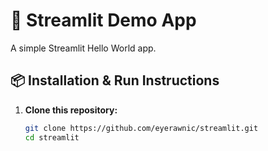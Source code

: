 # 🎈 Streamlit Demo App

A simple Streamlit Hello World app.

## 📦 Installation & Run Instructions

1. **Clone this repository:**
   ```bash
   git clone https://github.com/eyerawnic/streamlit.git
   cd streamlit
